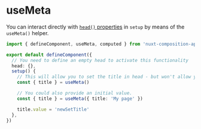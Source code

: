 ---
---

# useMeta

You can interact directly with [`head()` properties](https://nuxtjs.org/api/pages-head/) in `setup` by means of the `useMeta()` helper.

```ts
import { defineComponent, useMeta, computed } from 'nuxt-composition-api'

export default defineComponent({
  // You need to define an empty head to activate this functionality
  head: {},
  setup() {
    // This will allow you to set the title in head - but won't allow you to read its state outside of this component.
    const { title } = useMeta()

    // You could also provide an initial value.
    const { title } = useMeta({ title: 'My page' })

    title.value = 'newSetTitle'
  },
})
```

